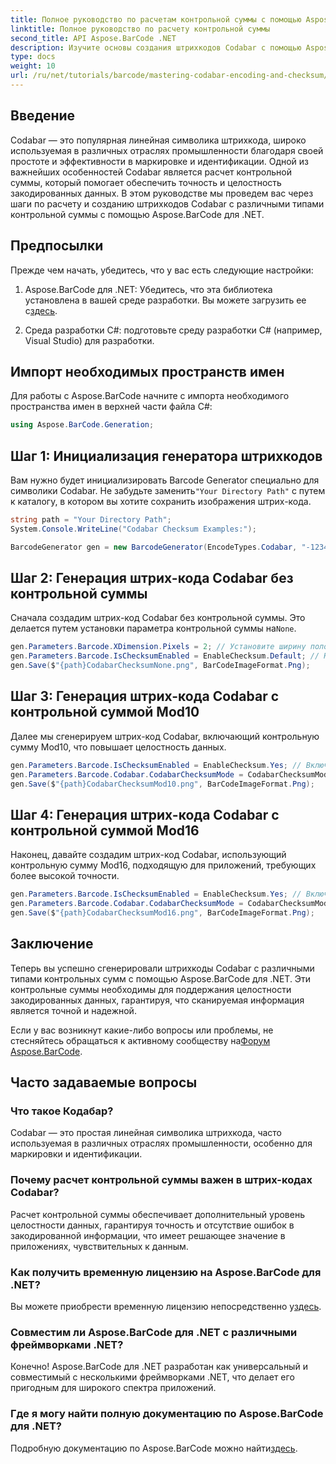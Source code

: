 ```yaml
---
title: Полное руководство по расчетам контрольной суммы с помощью Aspose.BarCode
linktitle: Полное руководство по расчету контрольной суммы
second_title: API Aspose.BarCode .NET
description: Изучите основы создания штрихкодов Codabar с помощью Aspose.BarCode для .NET. Это пошаговое руководство описывает, как создавать штрихкоды с контрольными суммами и без них, повышая целостность и точность данных.
type: docs
weight: 10
url: /ru/net/tutorials/barcode/mastering-codabar-encoding-and-checksum/guide-to-checksum-calculation/
---
```

## Введение

Codabar — это популярная линейная символика штрихкода, широко используемая в различных отраслях промышленности благодаря своей простоте и эффективности в маркировке и идентификации. Одной из важнейших особенностей Codabar является расчет контрольной суммы, который помогает обеспечить точность и целостность закодированных данных. В этом руководстве мы проведем вас через шаги по расчету и созданию штрихкодов Codabar с различными типами контрольной суммы с помощью Aspose.BarCode для .NET.

## Предпосылки

Прежде чем начать, убедитесь, что у вас есть следующие настройки:

1.  Aspose.BarCode для .NET: Убедитесь, что эта библиотека установлена в вашей среде разработки. Вы можете загрузить ее с[здесь](https://releases.aspose.com/barcode/net/).
   
2. Среда разработки C#: подготовьте среду разработки C# (например, Visual Studio) для разработки.


## Импорт необходимых пространств имен

Для работы с Aspose.BarCode начните с импорта необходимого пространства имен в верхней части файла C#:

```csharp
using Aspose.BarCode.Generation;
```

## Шаг 1: Инициализация генератора штрихкодов

 Вам нужно будет инициализировать Barcode Generator специально для символики Codabar. Не забудьте заменить`"Your Directory Path"` с путем к каталогу, в котором вы хотите сохранить изображения штрих-кода.

```csharp
string path = "Your Directory Path";
System.Console.WriteLine("Codabar Checksum Examples:");

BarcodeGenerator gen = new BarcodeGenerator(EncodeTypes.Codabar, "-12345-");
```

## Шаг 2: Генерация штрих-кода Codabar без контрольной суммы

 Сначала создадим штрих-код Codabar без контрольной суммы. Это делается путем установки параметра контрольной суммы на`None`.

```csharp
gen.Parameters.Barcode.XDimension.Pixels = 2; // Установите ширину полос
gen.Parameters.Barcode.IsChecksumEnabled = EnableChecksum.Default; // Нет контрольной суммы
gen.Save($"{path}CodabarChecksumNone.png", BarCodeImageFormat.Png);
```

## Шаг 3: Генерация штрих-кода Codabar с контрольной суммой Mod10

Далее мы сгенерируем штрих-код Codabar, включающий контрольную сумму Mod10, что повышает целостность данных.

```csharp
gen.Parameters.Barcode.IsChecksumEnabled = EnableChecksum.Yes; // Включить контрольную сумму
gen.Parameters.Barcode.Codabar.CodabarChecksumMode = CodabarChecksumMode.Mod10; // Установить Mod10
gen.Save($"{path}CodabarChecksumMod10.png", BarCodeImageFormat.Png);
```

## Шаг 4: Генерация штрих-кода Codabar с контрольной суммой Mod16

Наконец, давайте создадим штрих-код Codabar, использующий контрольную сумму Mod16, подходящую для приложений, требующих более высокой точности.

```csharp
gen.Parameters.Barcode.IsChecksumEnabled = EnableChecksum.Yes; // Включить контрольную сумму
gen.Parameters.Barcode.Codabar.CodabarChecksumMode = CodabarChecksumMode.Mod16; //Установить Mod16
gen.Save($"{path}CodabarChecksumMod16.png", BarCodeImageFormat.Png);
```

## Заключение

Теперь вы успешно сгенерировали штрихкоды Codabar с различными типами контрольных сумм с помощью Aspose.BarCode для .NET. Эти контрольные суммы необходимы для поддержания целостности закодированных данных, гарантируя, что сканируемая информация является точной и надежной.

 Если у вас возникнут какие-либо вопросы или проблемы, не стесняйтесь обращаться к активному сообществу на[Форум Aspose.BarCode](https://forum.aspose.com/c/barcode/13).

## Часто задаваемые вопросы

### Что такое Кодабар?

Codabar — это простая линейная символика штрихкода, часто используемая в различных отраслях промышленности, особенно для маркировки и идентификации.

### Почему расчет контрольной суммы важен в штрих-кодах Codabar?

Расчет контрольной суммы обеспечивает дополнительный уровень целостности данных, гарантируя точность и отсутствие ошибок в закодированной информации, что имеет решающее значение в приложениях, чувствительных к данным.

### Как получить временную лицензию на Aspose.BarCode для .NET?

 Вы можете приобрести временную лицензию непосредственно у[здесь](https://purchase.conholdate.com/temporary-license/).

### Совместим ли Aspose.BarCode для .NET с различными фреймворками .NET?

Конечно! Aspose.BarCode для .NET разработан как универсальный и совместимый с несколькими фреймворками .NET, что делает его пригодным для широкого спектра приложений.

### Где я могу найти полную документацию по Aspose.BarCode для .NET?

 Подробную документацию по Aspose.BarCode можно найти[здесь](https://reference.aspose.com/barcode/net/).